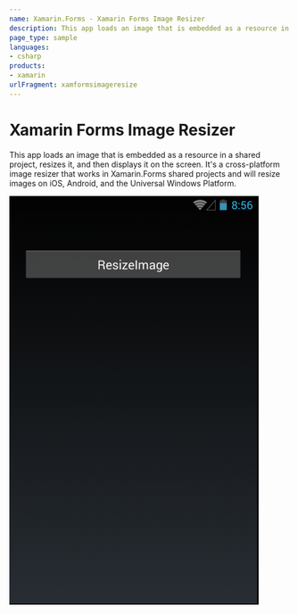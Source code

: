 ```yaml
---
name: Xamarin.Forms - Xamarin Forms Image Resizer
description: This app loads an image that is embedded as a resource in a shared project, resizes it, and then displays it on the screen. It's a cross-platform...
page_type: sample
languages:
- csharp
products:
- xamarin
urlFragment: xamformsimageresize
---
```

# Xamarin Forms Image Resizer

This app loads an image that is embedded as a resource in a shared project, resizes it, and then displays it on the screen. It's a cross-platform image resizer that works in Xamarin.Forms shared projects and will resize images on iOS, Android, and the Universal Windows Platform.

![Xamarin Forms Image Resizer application screenshot](Screenshots/Android1.png "Xamarin Forms Image Resizer application screenshot")

